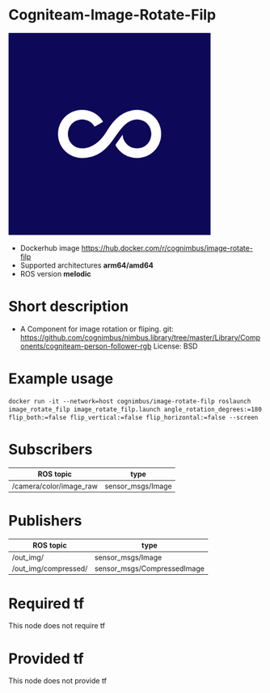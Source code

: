 # Cogniteam-Image-Rotate-Filp

<img src="./cogniteam-image-rotate-filp/Cogniteam_CMYK_Social_white_on_aubergine copy.jpg" alt="cogniteam-image-rotate-filp" width="400"/>

* Dockerhub image https://hub.docker.com/r/cognimbus/image-rotate-filp
* Supported architectures <b>arm64/amd64</b>
* ROS version <b>melodic
</b>

# Short description
* A Component for image rotation or fliping.
git: https://github.com/cognimbus/nimbus.library/tree/master/Library/Components/cogniteam-person-follower-rgb
License: BSD

# Example usage
```
docker run -it --network=host cognimbus/image-rotate-filp roslaunch image_rotate_filp image_rotate_filp.launch angle_rotation_degrees:=180 flip_both:=false flip_vertical:=false flip_horizontal:=false --screen
```

# Subscribers
ROS topic | type
--- | ---
/camera/color/image_raw | sensor_msgs/Image


# Publishers
ROS topic | type
--- | ---
/out_img/ | sensor_msgs/Image
/out_img/compressed/ | sensor_msgs/CompressedImage


# Required tf
This node does not require tf


# Provided tf
This node does not provide tf


